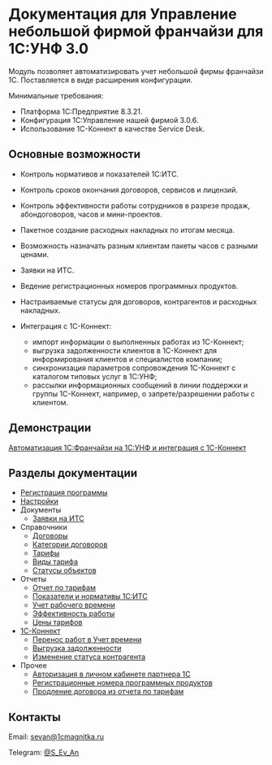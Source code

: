 # Документация для Управление небольшой фирмой франчайзи для 1С:УНФ 3.0

Модуль позволяет автоматизировать учет небольшой фирмы франчайзи 1С.
Поставляется в виде расширения конфигурации.

Минимальные требования:

* Платформа 1С:Предприятие 8.3.21.
* Конфигурация 1С:Управление нашей фирмой 3.0.6.
* Использование 1С-Коннект в качестве Service Desk.

## Основные возможности

* Контроль нормативов и показателей 1С:ИТС.
* Контроль сроков окончания договоров, сервисов и лицензий.
* Контроль эффективности работы сотрудников в разрезе продаж, абондоговоров, часов и мини-проектов.
* Пакетное создание расходных накладных по итогам месяца.
* Возможность назначать разным клиентам пакеты часов с разными ценами.
* Заявки на ИТС.
* Ведение регистрационных номеров программных продуктов.
* Настраиваемые статусы для договоров, контрагентов и расходных накладных.
* Интеграция с 1С-Коннект:

    * импорт информации о выполненных работах из 1С-Коннект;
    * выгрузка задолженности клиентов в 1С-Коннект для информирования клиентов и специалистов компании;
    * синхронизация параметров сопровождения 1С-Коннект с каталогом типовых услуг в 1С:УНФ;
    * рассылки информационных сообщений в линии поддержки и группы 1С-Коннект, например, о запрете/разрешении работы с клиентом.

## Демонстрации

[Автоматизация 1С:Франчайзи на 1С:УНФ и интеграция с 1С-Коннект](https://www.youtube.com/watch?v=nU22L20UWm0)

## Разделы документации

* [Регистрация программы](/docs/program-registration.md)
* [Настройки](/docs/settings.md)
* Документы
    * [Заявки на ИТС](/docs/requests_for_its.md)
* Справочники
    * [Договоры](/docs/contracts.md)
    * [Категории договоров](/docs/types-contract.md)
    * [Тарифы](/docs/tariffs.md)
    * [Виды тарифа](/docs/types-tarif.md)
    * [Статусы объектов](/docs/statuses.md)
* Отчеты
    * [Отчет по тарифам](/docs/tarif-report.html)
    * [Показатели и нормативы 1С:ИТС](/docs/sales-volume-indicator-report.md)
    * [Учет рабочего времени](/docs/work-time.md)
    * [Эффективность работы](/docs/effectiveness.md)
    * [Цены тарифов](/docs/tarif-prices.md)
* [1С-Коннект](/docs/one-c-connect.md)
    * [Перенос работ в Учет времени](/docs/import-from-connect.md)
    * [Выгрузка задолженности](/docs/unloading-arreas-to-connect.md)
    * [Изменение статуса контрагента](/docs/status-customer.md)
* Прочее
    * [Авторизация в личном кабинете партнера 1С](/docs/one-c-partner.md)
    * [Регистрационные номера программных продуктов](/docs/regnum.md)
    * [Продление договора из отчета по тарифам](/docs/contract-upgrade.md)

## Контакты

Email: sevan@1cmagnitka.ru

Telegram: [@S_Ev_An](https://t.me/S_Ev_An)
